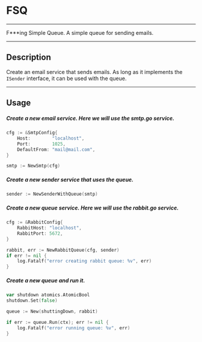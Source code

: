 # FSQ

***

F***ing Simple Queue. A simple queue for sending emails.

***

## Description

Create an email service that sends emails. As long as it implements the `ISender` interface, it can be used with the queue.

***

## Usage

##### Create a new email service. Here we will use the smtp.go service.

```go
cfg := &SmtpConfig{
    Host:        "localhost",
    Port:        1025,
    DefaultFrom: "mail@mail.com",
}

smtp := NewSmtp(cfg)
```
##### Create a new sender service that uses the queue.

```go
sender := NewSenderWithQueue(smtp)
```

##### Create a new queue service. Here we will use the rabbit.go service.

```go
cfg := &RabbitConfig{
    RabbitHost: "localhost",
    RabbitPort: 5672,
}

rabbit, err := NewRabbitQueue(cfg, sender)
if err != nil {
    log.Fatalf("error creating rabbit queue: %v", err)
}
```

##### Create a new queue and run it.

```go
var shutdown atomics.AtomicBool
shutdown.Set(false)

queue := New(shuttingDown, rabbit)

if err := queue.Run(ctx); err != nil {
    log.Fatalf("error running queue: %v", err)
}
```